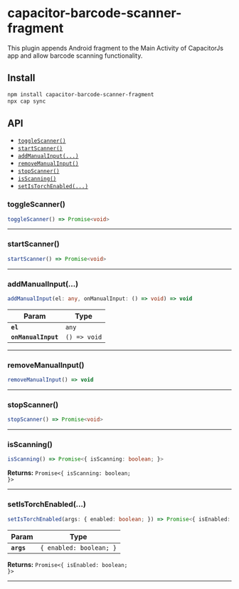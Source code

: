 # capacitor-barcode-scanner-fragment

This plugin appends Android fragment to the Main Activity of CapacitorJs app and allow barcode scanning functionality.

## Install

```bash
npm install capacitor-barcode-scanner-fragment
npx cap sync
```

## API

<docgen-index>

* [`toggleScanner()`](#togglescanner)
* [`startScanner()`](#startscanner)
* [`addManualInput(...)`](#addmanualinput)
* [`removeManualInput()`](#removemanualinput)
* [`stopScanner()`](#stopscanner)
* [`isScanning()`](#isscanning)
* [`setIsTorchEnabled(...)`](#setistorchenabled)

</docgen-index>

<docgen-api>
<!--Update the source file JSDoc comments and rerun docgen to update the docs below-->

### toggleScanner()

```typescript
toggleScanner() => Promise<void>
```

--------------------


### startScanner()

```typescript
startScanner() => Promise<void>
```

--------------------


### addManualInput(...)

```typescript
addManualInput(el: any, onManualInput: () => void) => void
```

| Param               | Type                       |
| ------------------- | -------------------------- |
| **`el`**            | <code>any</code>           |
| **`onManualInput`** | <code>() =&gt; void</code> |

--------------------


### removeManualInput()

```typescript
removeManualInput() => void
```

--------------------


### stopScanner()

```typescript
stopScanner() => Promise<void>
```

--------------------


### isScanning()

```typescript
isScanning() => Promise<{ isScanning: boolean; }>
```

**Returns:** <code>Promise&lt;{ isScanning: boolean; }&gt;</code>

--------------------


### setIsTorchEnabled(...)

```typescript
setIsTorchEnabled(args: { enabled: boolean; }) => Promise<{ isEnabled: boolean; }>
```

| Param      | Type                               |
| ---------- | ---------------------------------- |
| **`args`** | <code>{ enabled: boolean; }</code> |

**Returns:** <code>Promise&lt;{ isEnabled: boolean; }&gt;</code>

--------------------

</docgen-api>
